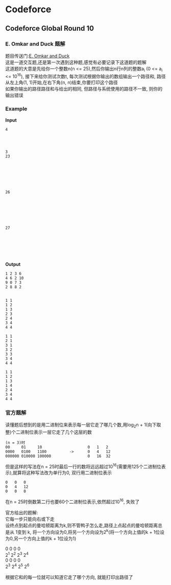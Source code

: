 # Codeforce
## Codeforce Global Round 10
### E. Omkar and Duck 题解
题目传送门:[E. Omkar and Duck](https://codeforces.com/contest/1392/problem/E)  
这是一道交互题,还是第一次遇到这种题,感觉有必要记录下这道题的题解  
这道题的大意是先给你一个整数n(n <= 25),然后你输出n行n列的整数a<sub>i</sub> (0 <= a<sub>i</sub> <= 10<sup>16</sup>), 接下来给你测试次数t, 每次测试根据你输出的数组输出一个路径和, 路径从左上角(1, 1)开始,在右下角(n, n)结束,你要打印这个路径  
如果你输出的路径路径和与给出的相同, 但路径与系统使用的路径不一致, 则你的输出错误 
### Example
**Input**
```
4




3
23







26







27







```
**Output**
```
1 2 3 6
4 6 2 10
9 0 7 3
2 8 8 2


1 1
1 2
1 3
2 3
2 4
3 4
4 4

1 1
2 1
3 1
3 2
3 3
3 4
4 4

1 1
1 2
1 3
1 4
2 4
3 4
4 4
```
### 官方题解
读懂题后想到的是用二进制位来表示每一层它走了哪几个数,用log<sub>2</sub>n + 1(向下取整)个二进制位表示一层它走了几个这层的数
```
(n = 3)时
00     01     10                    0   1   2
0000   0100   1100          ->      0   4   12
000000 010000 100000                0   16  32
```
但是这样的写法在n = 25时最后一行的数将远远超过10<sup>16</sup>(需要用125个二进制位表示),就算将这种写法改为单行为0, 双行用二进制位表示   
```
0   0   0
0   4   12
0   0   0
```
在n = 25时倒数第二行也要60个二进制位表示,依然超过10<sup>16</sup>, 失败了  
 
官方给出的题解:  
它每一步只能向右或下走  
设终点到起点的曼哈顿距离为k,则不管鸭子怎么走,路径上点起点的曼哈顿距离总是从 1变到 k,
将一个方向设为0,将另一个方向设为2<sup>k</sup>(将一个方向上值的k + 1位设为0,另一个方向上值的k + 1位设为1)

0	0   0   0  
2<sup>1</sup>	2<sup>2</sup>	2<sup>3</sup>	2<sup>4</sup>  
0	0	0	0  
2<sup>3</sup>	2<sup>4</sup>	2<sup>5</sup>	2<sup>6</sup>  
  
根据它和的每一位就可以知道它走了哪个方向, 就能打印出路径了
